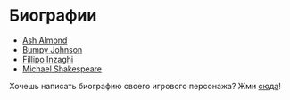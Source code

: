 # Биографии

- [Ash Almond](bio/ash-almond.html)
- [Bumpy Johnson](bio/bumpy-johnson.html)
- [Fillipo Inzaghi](bio/fillipo-inzaghi.html)
- [Michael Shakespeare](bio/michael-shakespeare.html)

Хочешь написать биографию своего игрового персонажа? Жми [сюда](biography-create.html)!
